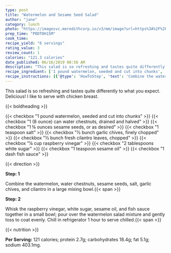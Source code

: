 ```yaml
---
type: post
title: "Watermelon and Sesame Seed Salad"
author: "jane"
category: lunch
photo: "https://imagesvc.meredithcorp.io/v3/mm/image?url=https%3A%2F%2Fimages.media-allrecipes.com%2Fuserphotos%2F687218.jpg"
prep_time: "P0DT0H15M"
cook_time: 
recipe_yield: "6 servings"
rating_value: 3
review_count: 1
calories: "121.3 calories"
date_published: 06/16/2019 08:56 AM
description: "This salad is so refreshing and tastes quite differently to what you expect. Delicious! I like to serve with chicken breast."
recipe_ingredient: ['1 pound watermelon, seeded and cut into chunks', '1 (8 ounce) can water chestnuts, drained and halved', '1\u2009¾ ounces sesame seeds, or as desired', '1 teaspoon salt', '½ bunch garlic chives, finely chopped', '½ bunch fresh cilantro leaves, chopped', '¼ cup raspberry vinegar', '2 tablespoons white sugar', '1 teaspoon sesame oil', '1 dash fish sauce']
recipe_instructions: [{'@type': 'HowToStep', 'text': 'Combine the watermelon, water chestnuts, sesame seeds, salt, garlic chives, and cilantro in a large mixing bowl.\n'}, {'@type': 'HowToStep', 'text': 'Whisk the raspberry vinegar, white sugar, sesame oil, and fish sauce together in a small bowl; pour over the watermelon salad mixture and gently toss to coat evenly. Chill in refrigerator 1 hour to serve chilled.\n'}]
---
```


This salad is so refreshing and tastes quite differently to what you expect. Delicious! I like to serve with chicken breast. 

{{< boldheading >}}

{{< checkbox "1 pound watermelon, seeded and cut into chunks" >}}
{{< checkbox "1 (8 ounce) can water chestnuts, drained and halved" >}}
{{< checkbox "1 ¾ ounces sesame seeds, or as desired" >}}
{{< checkbox "1 teaspoon salt" >}}
{{< checkbox "½ bunch garlic chives, finely chopped" >}}
{{< checkbox "½ bunch fresh cilantro leaves, chopped" >}}
{{< checkbox "¼ cup raspberry vinegar" >}}
{{< checkbox "2 tablespoons white sugar" >}}
{{< checkbox "1 teaspoon sesame oil" >}}
{{< checkbox "1 dash fish sauce" >}}


{{< direction >}}

**Step: 1**

Combine the watermelon, water chestnuts, sesame seeds, salt, garlic chives, and cilantro in a large mixing bowl.{{< span >}}

**Step: 2**

Whisk the raspberry vinegar, white sugar, sesame oil, and fish sauce together in a small bowl; pour over the watermelon salad mixture and gently toss to coat evenly. Chill in refrigerator 1 hour to serve chilled.{{< span >}}

{{< nutrition >}}

**Per Serving:** 121 calories; protein 2.7g; carbohydrates 18.4g; fat 5.1g; sodium 403.1mg.